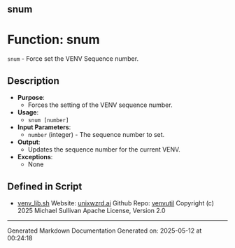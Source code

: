 ## snum
# Function: snum
`snum` - Force set the VENV Sequence number.
## Description
- **Purpose**: 
  - Forces the setting of the VENV sequence number.
- **Usage**: 
  - `snum [number]`
- **Input Parameters**: 
  - `number` (integer) - The sequence number to set.
- **Output**: 
  - Updates the sequence number for the current VENV.
- **Exceptions**: 
  - None

## Defined in Script

* [venv_lib.sh](../venv_lib_sh.md)
Website: [unixwzrd.ai](https://unixwzrd.ai)
Github Repo: [venvutil](https://github.com/unixwzrd/venvutil)
Copyright (c) 2025 Michael Sullivan
Apache License, Version 2.0

---

Generated Markdown Documentation
Generated on: 2025-05-12 at 00:24:18

